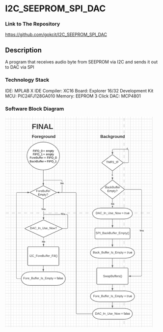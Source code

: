 # I2C_SEEPROM_SPI_DAC

### Link to The Repository
https://github.com/gokcit/I2C_SEEPROM_SPI_DAC

## Description
A program that receives audio byte from SEEPROM via I2C and sends it out to DAC via SPI

### Technology Stack
IDE: MPLAB X IDE
Compiler: XC16
Board: Explorer 16/32 Development Kit
MCU: PIC24FJ128GA010
Memory: EEPROM 3 Click
DAC: MCP4801

### Software Block Diagram
![Alt text](https://github.com/gokcit/I2C_SEEPROM_SPI_DAC/blob/main/block_diagram.png "Software Block Diagram")
